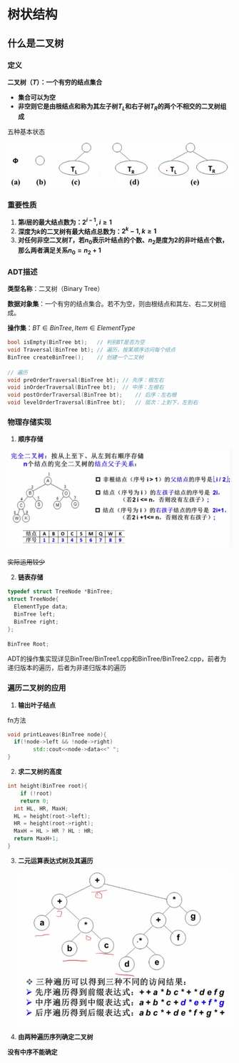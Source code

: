 # 树状结构

## 什么是二叉树

### 定义

**二叉树（$T$）：一个有穷的结点集合**

- **集合可以为空**
- **非空则它是由根结点和称为其左子树$T_L$和右子树$T_R$的两个不相交的二叉树组成**

五种基本状态

![Binary Tree Status](https://github.com/Wishrem/Data-Structure/blob/main/Tree/img/BinaryTreeStatus.png)

### 重要性质

1. **第$i$层的最大结点数为：$2^{i-1},i\ge1$**
2. **深度为$k$的二叉树有最大结点总数为：$2^k-1,k\ge1$**
3. **对任何非空二叉树$T$，若$n_0$表示叶结点的个数、$n_2$是度为2的非叶结点个数，那么两者满足关系$n_0=n_2+1$**

### ADT描述

**类型名称**：二叉树（Binary Tree）

**数据对象集**：一个有穷的结点集合。若不为空，则由根结点和其左、右二叉树组成。

**操作集**：$BT\in BinTree,Item\in ElementType$

```c++
bool isEmpty(BinTree bt);	// 判别BT是否为空
void Traversal(BinTree bt);	// 遍历，按某顺序访问每个结点
BinTree createBinTree();	// 创建一个二叉树

// 遍历
void preOrderTraversal(BinTree bt); // 先序：根左右
void inOrderTraversal(BinTree bt);	// 中序：左根右
void postOrderTraversal(BinTree bt);	// 后序：左右根
void levelOrderTraversal(BinTree bt);	// 层次：上到下，左到右
```

### 物理存储实现

1. **顺序存储**

![BinTree](https://github.com/Wishrem/Data-Structure/blob/main/Tree/img/BinTree.png)

~~实际运用较少~~

2. **链表存储**

```c++
typedef struct TreeNode *BinTree;
struct TreeNode{
  ElementType data;
  BinTree left;
  BinTree right;
};

BinTree Root;
```

ADT的操作集实现详见BinTree/BinTree1.cpp和BinTree/BinTree2.cpp，前者为递归版本的遍历，后者为非递归版本的遍历

### 遍历二叉树的应用

1. **输出叶子结点**

fn方法

```c++
void printLeaves(BinTree node){
  if(!node->left && !node->right)
		std::cout<<node->data<<" ";
}
```

2. **求二叉树的高度**

```c++
int height(BinTree root){
	if (!root)
    return 0;
  int HL, HR, MaxH;
  HL = height(root->left);
  HR = height(root->right);
  MaxH = HL > HR ? HL : HR;
  return MaxH+1;
}
```

3. **二元运算表达式树及其遍历**

   ![BinTree eg3](https://github.com/Wishrem/Data-Structure/blob/main/Tree/img/BinTree%20eg3.png)

4. **由两种遍历序列确定二叉树**

**没有中序不能确定**
